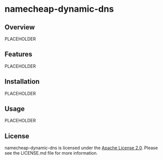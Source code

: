 # namecheap-dynamic-dns #

## Overview ##

PLACEHOLDER

## Features ##

PLACEHOLDER

## Installation ##

PLACEHOLDER

## Usage ##

PLACEHOLDER

## License ##

namecheap-dynamic-dns is licensed under the [Apache License 2.0](http://www.apache.org/licenses/LICENSE-2.0).
Please see the LICENSE.md file for more information.
